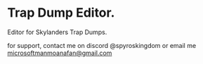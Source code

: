 # Trap Dump Editor.
Editor for Skylanders Trap Dumps.

for support, contact me on discord
@spyroskingdom
or email me
microsoftmanmoanafan@gmail.com
